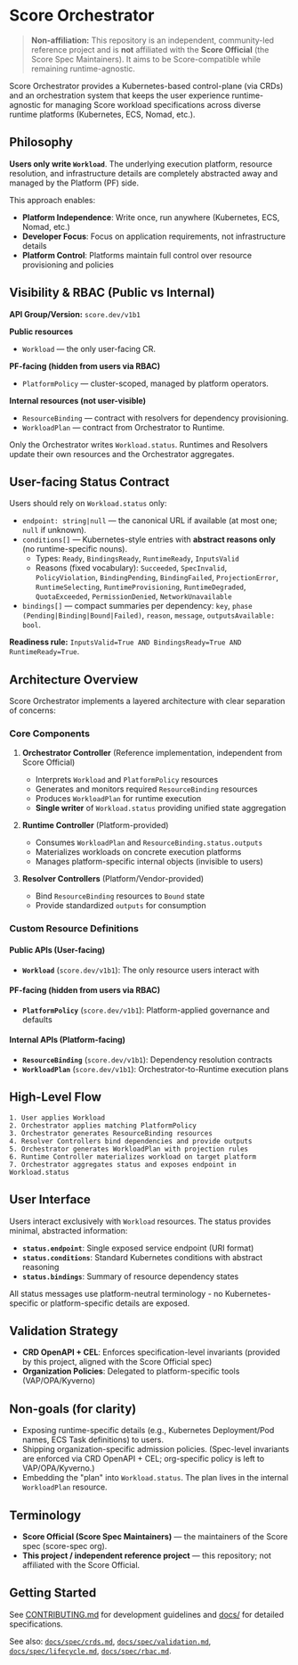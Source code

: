 # Score Orchestrator

> **Non-affiliation:** This repository is an independent, community-led reference project and is **not** affiliated with the **Score Official** (the Score Spec Maintainers). It aims to be Score-compatible while remaining runtime-agnostic.

Score Orchestrator provides a Kubernetes-based control-plane (via CRDs) and an orchestration system that keeps the user experience runtime-agnostic for managing Score workload specifications across diverse runtime platforms (Kubernetes, ECS, Nomad, etc.).

## Philosophy

**Users only write `Workload`**. The underlying execution platform, resource resolution, and infrastructure details are completely abstracted away and managed by the Platform (PF) side.

This approach enables:
- **Platform Independence**: Write once, run anywhere (Kubernetes, ECS, Nomad, etc.)
- **Developer Focus**: Focus on application requirements, not infrastructure details
- **Platform Control**: Platforms maintain full control over resource provisioning and policies

## Visibility & RBAC (Public vs Internal)

**API Group/Version:** `score.dev/v1b1`

**Public resources**
- `Workload` — the only user-facing CR.

**PF-facing (hidden from users via RBAC)**
- `PlatformPolicy` — cluster-scoped, managed by platform operators.

**Internal resources (not user-visible)**
- `ResourceBinding` — contract with resolvers for dependency provisioning.
- `WorkloadPlan` — contract from Orchestrator to Runtime.

Only the Orchestrator writes `Workload.status`. Runtimes and Resolvers update their own resources and the Orchestrator aggregates.

## User-facing Status Contract

Users should rely on `Workload.status` only:

- `endpoint: string|null` — the canonical URL if available (at most one; `null` if unknown).
- `conditions[]` — Kubernetes-style entries with **abstract reasons only** (no runtime-specific nouns).
  - Types: `Ready`, `BindingsReady`, `RuntimeReady`, `InputsValid`
  - Reasons (fixed vocabulary): `Succeeded`, `SpecInvalid`, `PolicyViolation`, `BindingPending`, `BindingFailed`, `ProjectionError`, `RuntimeSelecting`, `RuntimeProvisioning`, `RuntimeDegraded`, `QuotaExceeded`, `PermissionDenied`, `NetworkUnavailable`
- `bindings[]` — compact summaries per dependency: `key`, `phase (Pending|Binding|Bound|Failed)`, `reason`, `message`, `outputsAvailable: bool`.

**Readiness rule:** `InputsValid=True AND BindingsReady=True AND RuntimeReady=True`.

## Architecture Overview

Score Orchestrator implements a layered architecture with clear separation of concerns:

### Core Components

1. **Orchestrator Controller** (Reference implementation, independent from Score Official)
   - Interprets `Workload` and `PlatformPolicy` resources
   - Generates and monitors required `ResourceBinding` resources
   - Produces `WorkloadPlan` for runtime execution
   - **Single writer** of `Workload.status` providing unified state aggregation

2. **Runtime Controller** (Platform-provided)
   - Consumes `WorkloadPlan` and `ResourceBinding.status.outputs`
   - Materializes workloads on concrete execution platforms
   - Manages platform-specific internal objects (invisible to users)

3. **Resolver Controllers** (Platform/Vendor-provided)
   - Bind `ResourceBinding` resources to `Bound` state
   - Provide standardized `outputs` for consumption

### Custom Resource Definitions

#### Public APIs (User-facing)
- **`Workload`** (`score.dev/v1b1`): The only resource users interact with

#### PF-facing (hidden from users via RBAC)
- **`PlatformPolicy`** (`score.dev/v1b1`): Platform-applied governance and defaults

#### Internal APIs (Platform-facing)
- **`ResourceBinding`** (`score.dev/v1b1`): Dependency resolution contracts
- **`WorkloadPlan`** (`score.dev/v1b1`): Orchestrator-to-Runtime execution plans

## High-Level Flow

```
1. User applies Workload
2. Orchestrator applies matching PlatformPolicy
3. Orchestrator generates ResourceBinding resources
4. Resolver Controllers bind dependencies and provide outputs
5. Orchestrator generates WorkloadPlan with projection rules
6. Runtime Controller materializes workload on target platform
7. Orchestrator aggregates status and exposes endpoint in Workload.status
```

## User Interface

Users interact exclusively with `Workload` resources. The status provides minimal, abstracted information:

- **`status.endpoint`**: Single exposed service endpoint (URI format)
- **`status.conditions`**: Standard Kubernetes conditions with abstract reasoning
- **`status.bindings`**: Summary of resource dependency states

All status messages use platform-neutral terminology - no Kubernetes-specific or platform-specific details are exposed.

## Validation Strategy

- **CRD OpenAPI + CEL**: Enforces specification-level invariants (provided by this project, aligned with the Score Official spec)
- **Organization Policies**: Delegated to platform-specific tools (VAP/OPA/Kyverno)

## Non-goals (for clarity)

- Exposing runtime-specific details (e.g., Kubernetes Deployment/Pod names, ECS Task definitions) to users.
- Shipping organization-specific admission policies. (Spec-level invariants are enforced via CRD OpenAPI + CEL; org-specific policy is left to VAP/OPA/Kyverno.)
- Embedding the "plan" into `Workload.status`. The plan lives in the internal `WorkloadPlan` resource.

## Terminology

- **Score Official (Score Spec Maintainers)** — the maintainers of the Score spec (score-spec org).
- **This project / independent reference project** — this repository; not affiliated with the Score Official.

## Getting Started

See [CONTRIBUTING.md](./CONTRIBUTING.md) for development guidelines and [docs/](./docs/) for detailed specifications.

See also: [`docs/spec/crds.md`](docs/spec/crds.md), [`docs/spec/validation.md`](docs/spec/validation.md), [`docs/spec/lifecycle.md`](docs/spec/lifecycle.md), [`docs/spec/rbac.md`](docs/spec/rbac.md).